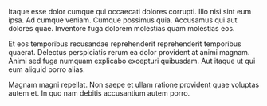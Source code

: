 Itaque esse dolor cumque qui occaecati dolores corrupti. Illo nisi sint eum ipsa. Ad cumque veniam. Cumque possimus quia. Accusamus qui aut dolores quae. Inventore fuga dolorem molestias quam molestias eos.
 Et eos temporibus recusandae reprehenderit reprehenderit temporibus quaerat. Delectus perspiciatis rerum ea dolor provident at animi magnam. Animi sed fuga numquam explicabo excepturi quibusdam. Aut itaque ut qui eum aliquid porro alias.
 Magnam magni repellat. Non saepe et ullam ratione provident quae voluptas autem et. In quo nam debitis accusantium autem porro.